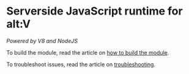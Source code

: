# Serverside JavaScript runtime for alt:V

*Powered by V8 and NodeJS*

To build the module, read the article on [how to build the module](../docs/building.md#server).

To troubleshoot issues, read the article on [troubleshooting](../docs/troubleshooting.md#server).
